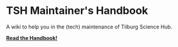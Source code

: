 # TSH Maintainer's Handbook
A wiki to help you in the (tech) maintenance of Tilburg Science Hub.

**[Read the Handbook!](https://github.com/tilburgsciencehub/maintainer-handbook/wiki)**
